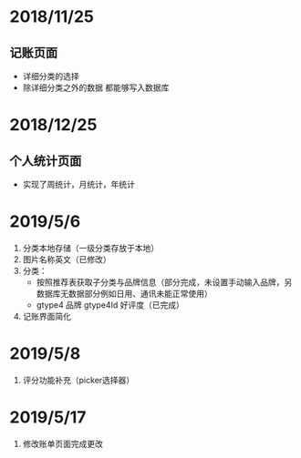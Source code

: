 # 2018/11/25

## 记账页面
+ 详细分类的选择
+ 除详细分类之外的数据 都能够写入数据库

# 2018/12/25

## 个人统计页面

+ 实现了周统计，月统计，年统计

# 2019/5/6

1. 分类本地存储（一级分类存放于本地）
2. 图片名称英文（已修改）
3. 分类：
   + 按照推荐表获取子分类与品牌信息（部分完成，未设置手动输入品牌，另数据库无数据部分例如日用、通讯未能正常使用）
   + gtype4 品牌 gtype4Id 好评度（已完成）
4. 记账界面简化

# 2019/5/8

1. 评分功能补充（picker选择器）

# 2019/5/17

1. 修改账单页面完成更改